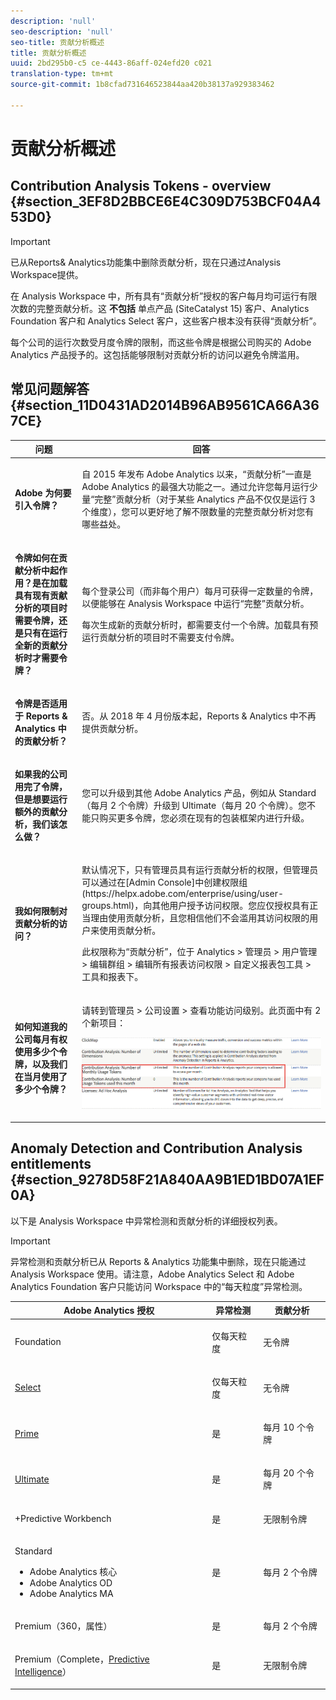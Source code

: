 ```yaml
---
description: 'null'
seo-description: 'null'
seo-title: 贡献分析概述
title: 贡献分析概述
uuid: 2bd295b0-c5 ce-4443-86aff-024efd20 c021
translation-type: tm+mt
source-git-commit: 1b8cfad731646523844aa420b38137a929383462

---
```



# 贡献分析概述

## Contribution Analysis Tokens - overview {#section_3EF8D2BBCE6E4C309D753BCF04A453D0}

>[!IMPORTANT]
>
>已从Reports&amp; Analytics功能集中删除贡献分析，现在只通过Analysis Workspace提供。

在 Analysis Workspace 中，所有具有“贡献分析”授权的客户每月均可运行有限次数的完整贡献分析。这 **不包括** 单点产品 (SiteCatalyst 15) 客户、Analytics Foundation 客户和 Analytics Select 客户，这些客户根本没有获得“贡献分析”。

每个公司的运行次数受月度令牌的限制，而这些令牌是根据公司购买的 Adobe Analytics 产品授予的。这包括能够限制对贡献分析的访问以避免令牌滥用。

## 常见问题解答 {#section_11D0431AD2014B96AB9561CA66A367CE}

<table id="table_357775E5058644099E26B15A6790E8AF"> 
 <thead> 
  <tr> 
   <th colname="col1" class="entry"> 问题 </th> 
   <th colname="col2" class="entry"> 回答 </th> 
  </tr>
 </thead>
 <tbody> 
  <tr> 
   <td colname="col1"> <p><b>Adobe 为何要引入令牌？</b> </p> </td> 
   <td colname="col2"> <p>自 2015 年发布 Adobe Analytics 以来，“贡献分析”一直是 Adobe Analytics 的最强大功能之一。通过允许您每月运行少量“完整”贡献分析（对于某些 Analytics 产品不仅仅是运行 3 个维度），您可以更好地了解不限数量的完整贡献分析对您有哪些益处。 </p> </td> 
  </tr> 
  <tr> 
   <td colname="col1"> <p><b>令牌如何在贡献分析中起作用？是在加载具有现有贡献分析的项目时需要令牌，还是只有在运行全新的贡献分析时才需要令牌？</b> </p> </td> 
   <td colname="col2"> <p>每个登录公司（而非每个用户）每月可获得一定数量的令牌，以便能够在 Analysis Workspace 中运行“完整”贡献分析。 </p> <p>每次生成新的贡献分析时，都需要支付一个令牌。加载具有预运行贡献分析的项目时不需要支付令牌。 </p> </td> 
  </tr> 
  <tr> 
   <td colname="col1"> <p><b>令牌是否适用于 Reports &amp; Analytics 中的贡献分析？</b> </p> </td> 
   <td colname="col2"> <p>否。从 2018 年 4 月份版本起，Reports &amp; Analytics 中不再提供贡献分析。 </p> </td> 
  </tr> 
  <tr> 
   <td colname="col1"> <p><b>如果我的公司用完了令牌，但是想要运行额外的贡献分析，我们该怎么做？</b> </p> </td> 
   <td colname="col2"> <p>您可以升级到其他 Adobe Analytics 产品，例如从 Standard（每月 2 个令牌）升级到 Ultimate（每月 20 个令牌）。您不能只购买更多令牌，您必须在现有的包装框架内进行升级。 </p> </td> 
  </tr> 
  <tr> 
   <td colname="col1"> <p><b>我如何限制对贡献分析的访问？</b> </p> </td> 
   <td colname="col2"> <p>默认情况下，只有管理员具有运行贡献分析的权限，但管理员可以通过在[Admin Console]中创建权限组(https://helpx.adobe.com/enterprise/using/user-groups.html)，向其他用户授予访问权限。您应仅授权具有正当理由使用贡献分析，且您相信他们不会滥用其访问权限的用户来使用贡献分析。 </p> <p>此权限称为“贡献分析”，位于 <span class="ignoretag"><span class="uicontrol">Analytics</span> &gt; <span class="uicontrol">管理员</span> &gt; <span class="uicontrol">用户管理</span> &gt; <span class="uicontrol">编辑群组</span> &gt; <span class="uicontrol">编辑所有报表访问权限</span> &gt; <span class="uicontrol">自定义报表包工具</span> &gt; <span class="uicontrol">工具和报表</span></span>下。 </p> </td> 
  </tr> 
  <tr> 
   <td colname="col1"> <p><b>如何知道我的公司每月有权使用多少个令牌，以及我们在当月使用了多少个令牌？</b> </p> </td> 
   <td colname="col2"> <p>请转到<span class="ignoretag"><span class="uicontrol">管理员</span> &gt; <span class="uicontrol">公司设置</span> &gt; <span class="uicontrol">查看功能访问级别</span></span>。此页面中有 2 个新项目： </p> <p><img placement="break"  src="assets/ca_access_level.png" id="image_16012FE1162C485EA768D175F43D7563" width="500px" /> </p> </td> 
  </tr> 
 </tbody> 
</table>


## Anomaly Detection and Contribution Analysis entitlements {#section_9278D58F21A840AA9B1ED1BD07A1EF0A}

以下是 Analysis Workspace 中异常检测和贡献分析的详细授权列表。

>[!IMPORTANT]
>
>异常检测和贡献分析已从 Reports &amp; Analytics 功能集中删除，现在只能通过 Analysis Workspace 使用。请注意，Adobe Analytics Select 和 Adobe Analytics Foundation 客户只能访问 Workspace 中的“每天粒度”异常检测。

<table id="table_5C9B7E4AE82640B5A913519E576889B5"> 
 <thead> 
  <tr> 
   <th colname="col1" class="entry"> Adobe Analytics 授权 </th> 
   <th colname="col2" class="entry"> 异常检测 </th> 
   <th colname="col3" class="entry"> 贡献分析 </th> 
  </tr>
 </thead>
 <tbody> 
  <tr> 
   <td colname="col1"> <p>Foundation </p> </td> 
   <td colname="col2"> <p>仅每天粒度 </p> </td> 
   <td colname="col3" colsep="1"> <p>无令牌 </p> </td> 
  </tr> 
  <tr> 
   <td colname="col1"> <p><a href="https://www.adobe.com/data-analytics-cloud/analytics/select.html?promoid=B4XQ3X7G&amp;mv=other" format="html" scope="external"> Select </a> </p> </td> 
   <td colname="col2"> <p>仅每天粒度 </p> </td> 
   <td colname="col3"> <p>无令牌 </p> </td> 
  </tr> 
  <tr> 
   <td colname="col1"> <p><a href="https://www.adobe.com/data-analytics-cloud/analytics/prime.html?promoid=91BF51TR&amp;mv=other" format="html" scope="external"> Prime </a> </p> </td> 
   <td colname="col2"> <p>是 </p> </td> 
   <td colname="col3"> <p>每月 10 个令牌 </p> </td> 
  </tr> 
  <tr> 
   <td colname="col1"> <p><a href="https://www.adobe.com/data-analytics-cloud/analytics/ultimate.html?promoid=8N4B5F1V&amp;mv=other" format="html" scope="external"> Ultimate</a> </p> </td> 
   <td colname="col2"> <p>是 </p> </td> 
   <td colname="col3"> <p>每月 20 个令牌 </p> </td> 
  </tr> 
  <tr> 
   <td colname="col1"> <p>+Predictive Workbench </p> </td> 
   <td colname="col2"> <p>是 </p> </td> 
   <td colname="col3"> <p>无限制令牌 </p> </td> 
  </tr> 
  <tr> 
   <td colname="col1"> <p>Standard </p> 
    <ul id="ul_73D52020793B44868C9CE0F90893075D"> 
     <li id="li_21EE0871C87E43C8B781219B2BA0FA74">Adobe Analytics 核心 </li> 
     <li id="li_AB3593200F33439BAEE8FEB13CAE57F4">Adobe Analytics OD </li> 
     <li id="li_2B7D625519BC4A4CB598C95F15D3029B">Adobe Analytics MA </li> 
    </ul> </td> 
   <td colname="col2"> <p>是 </p> </td> 
   <td colname="col3"> <p>每月 2 个令牌 </p> </td> 
  </tr> 
  <tr> 
   <td colname="col1"> <p>Premium（360，属性） </p> </td> 
   <td colname="col2"> <p>是 </p> </td> 
   <td colname="col3"> <p>每月 2 个令牌 </p> </td> 
  </tr> 
  <tr> 
   <td colname="col1"> <p>Premium（Complete，<a href="https://www.adobe.com/data-analytics-cloud/analytics/predictive-intelligence.html" format="html" scope="external">Predictive Intelligence</a>） </p> </td> 
   <td colname="col2"> <p>是 </p> </td> 
   <td colname="col3"> <p>无限制令牌 </p> </td> 
  </tr> 
 </tbody> 
</table>
